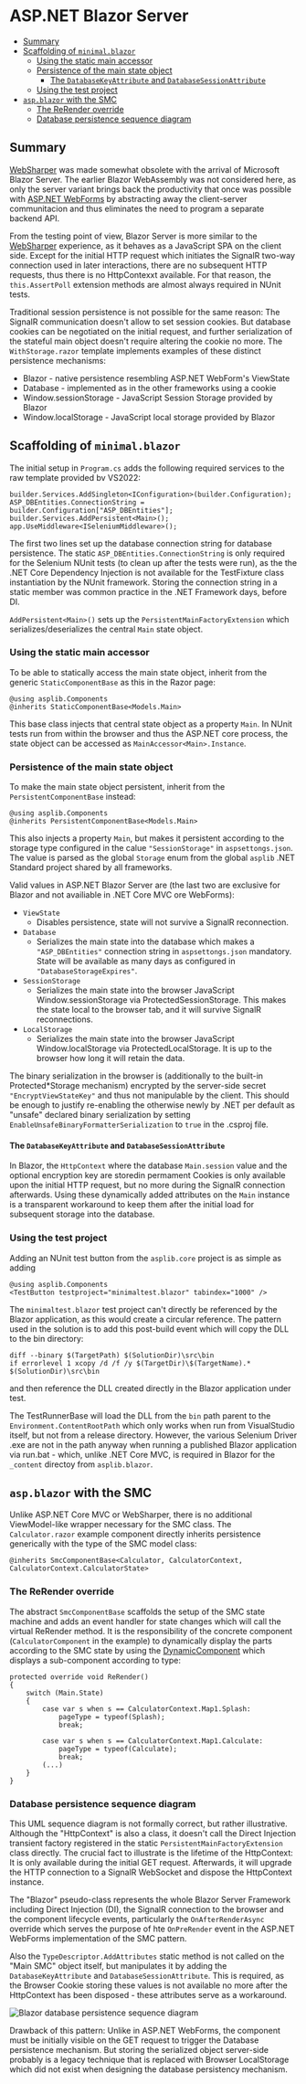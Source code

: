 # ASP.NET Blazor Server

* [Summary](#summary)
* [Scaffolding of `minimal.blazor`](#scaffolding-of-minimalblazor)
  * [Using the static main accessor](#using-the-static-main-accessor)
  * [Persistence of the main state object](#Persistence-of-the-main-state-object)
    *  [The `DatabaseKeyAttribute` and `DatabaseSessionAttribute`](#the-databasekeyattribute-and-databasesessionattribute)
  * [Using the test project](#using-the-test-project)
* [`asp.blazor` with the SMC](#aspblazor-with-the-smc)
  *  [The ReRender override](#the-rerender-override)
  * [Database persistence sequence diagram](#database-persistence-sequence-diagram)

## Summary

 [WebSharper](websharper.md) was made somewhat obsolete with the arrival of
 Microsoft Blazor Server. The earlier Blazor WebAssembly was not considered
 here, as only the server variant brings back the productivity that once was
 possible with [ASP.NET WebForms](webforms-core.md) by abstracting away the client-server
 communitacion and thus eliminates the need to program a separate backend API.

 From the testing point of view, Blazor Server is more similar to the
 [WebSharper](websharper.md) experience, as it behaves as a JavaScript SPA on
 the client side. Except for the initial HTTP request which initiates the
 SignalR two-way connection used in later interactions, there are no subsequent
 HTTP requests, thus there is no HttpContexxt available. For that reason, the
 `this.AssertPoll` extension methods are almost always required in NUnit
 tests.

Traditional session persistence is not possible for the same reason: The SignalR
communication doesn't allow to set session cookies. But database cookies can be
negotiated on the initial request, and further serialization of the stateful
main object doesn't require altering the cookie no more. The
`WithStorage.razor` template implements examples of these distinct
persistence mechanisms:

* Blazor - native persistence resembling ASP.NET WebForm's ViewState
* Database - implemented as in the other frameworks using a cookie
* Window.sessionStorage - JavaScript Session Storage provided by Blazor
* Window.localStorage - JavaScript local storage provided by Blazor


## Scaffolding of `minimal.blazor`

The initial setup  in `Program.cs` adds the following required services to
the raw template provided bv VS2022:

```
builder.Services.AddSingleton<IConfiguration>(builder.Configuration);
ASP_DBEntities.ConnectionString = builder.Configuration["ASP_DBEntities"];
builder.Services.AddPersistent<Main>();
app.UseMiddleware<ISeleniumMiddleware>(); 
```

The first two lines set up the database connection string for database
persistence. The static `ASP_DBEntities.ConnectionString` is only required
for the Selenium NUnit tests (to clean up after the tests were run), as the the
.NET Core Dependency Injection is not available for the TestFixture class
instantiation by the NUnit framework. Storing the connection string in a static
member was common practice in the .NET Framework days, before DI.

`AddPersistent<Main>()` sets up the `PersistentMainFactoryExtension`
which serializes/deserializes the central `Main` state object.


### Using the static main accessor

To be able to statically access the main state object, inherit from the generic
`StaticComponentBase` as this in the Razor page:
```
@using asplib.Components
@inherits StaticComponentBase<Models.Main>
```
This base class injects that central state object as a property `Main`. In
NUnit tests run from within the browser and thus the ASP.NET core process, the
state object can be accessed as `MainAccessor<Main>.Instance`.


### Persistence of the main state object

To make the main state object persistent, inherit from the
`PersistentComponentBase` instead:
```
@using asplib.Components
@inherits PersistentComponentBase<Models.Main>
```
This also injects a property `Main`, but makes it persistent according to
the storage type configured in the calue `"SessionStorage"` in
`aspsettongs.json`. The value is parsed as the global `Storage` enum
from the global `asplib` .NET Standard project shared by all frameworks.

Valid values in ASP.NET Blazor Server are (the last two are exclusive for Blazor
and not availiable in .NET Core MVC ore WebForms):

 * `ViewState`
   - Disables persistence, state will not survive a SignalR reconnection.
 * `Database`
   - Serializes the main state into the database which makes a
     `"ASP_DBEntities"` connection string in `aspsettongs.json`
     mandatory. State will be available as many days as configured in
     `"DatabaseStorageExpires"`.
 * `SessionStorage`
   - Serializes the main state into the browser JavaScript Window.sessionStorage
     via ProtectedSessionStorage. This makes the state local to the browser tab,
     and it will survive SignalR reconnections.
 * `LocalStorage`
   - Serializes the main state into the browser JavaScript Window.localStorage
     via ProtectedLocalStorage. It is up to the browser how long it will
     retain the data.

The binary serialization in the browser is (additionally to the built-in
Protected*Storage mechanism) encrypted by the server-side secret
`"EncryptViewStateKey"` and thus not manipulable by the client. This should
be enough to justify re-enabling the otherwise newly by .NET per default as
"unsafe" declared binary serialization by setting
`EnableUnsafeBinaryFormatterSerialization` to `true` in the .csproj
file.

#### The `DatabaseKeyAttribute` and `DatabaseSessionAttribute`

In Blazor, the `HttpContext` where the database `Main.session` value and the
optional encryption key are storedin permament Cookies is only available upon
the initial HTTP request, but no more during the SignalR connection afterwards.
Using these dynamically added attributes on the `Main` instance  is a
transparent workaround to keep them after the initial load for subsequent
storage into the database.


### Using the test project

Adding an NUnit test button from the `asplib.core` project is as simple as
adding
```
@using asplib.Components
<TestButton testproject="minimaltest.blazor" tabindex="1000" />
```

The `minimaltest.blazor` test project can't directly be referenced by the
Blazor application, as this would create a circular reference. The pattern used
in the solution is to add this post-build event which will copy the DLL to the
bin directory:
```
diff --binary $(TargetPath) $(SolutionDir)\src\bin
if errorlevel 1 xcopy /d /f /y $(TargetDir)\$(TargetName).* $(SolutionDir)\src\bin
```
and then reference the DLL created directly in the Blazor application under test.

The TestRunnerBase will load the DLL from the `bin` path parent to the
`Environment.ContentRootPath` which only works when run from VisualStudio
itself, but not from a release directory. However, the various Selenium Driver
.exe are not in the path anyway when running a published Blazor application via
run.bat - which, unlike .NET Core MVC, is required in Blazor for the `_content`
directoy from `asplib.blazor`.



## `asp.blazor` with the SMC

Unlike ASP.NET Core MVC or WebSharper, there is no additional ViewModel-like
wrapper necessary for the SMC class. The `Calculator.razor` example component
directly inherits persistence generically with the type of the SMC model class:
```
@inherits SmcComponentBase<Calculator, CalculatorContext, CalculatorContext.CalculatorState>
```

### The ReRender override

The abstract `SmcComponentBase` scaffolds the setup of the SMC state machine and
adds an event handler for state changes which will call the virtual ReRender
method. It is the responsibility of the concrete component
(`CalculatorComponent` in the example) to dynamically display the parts
according to the SMC state by using the
[DynamicComponent](https://docs.microsoft.com/en-us/aspnet/core/blazor/components/dynamiccomponent?view=aspnetcore-6.0)
which displays a sub-component according to type:

```
protected override void ReRender()
{
    switch (Main.State)
    {
        case var s when s == CalculatorContext.Map1.Splash:
            pageType = typeof(Splash);
            break;

        case var s when s == CalculatorContext.Map1.Calculate:
            pageType = typeof(Calculate);
            break;
        (...)
    }
}
```


### Database persistence sequence diagram

This UML sequence diagram is not formally correct, but rather illustrative.
Although the "HttpContext" is also a class, it doesn't call the Direct Injection
transient factory registered in the static `PersistentMainFactoryExtension`
class directly. The crucial fact to illustrate is the lifetime of the
HttpContext: It is only available during the initial GET request. Afterwards, it
will upgrade the HTTP connection to a SignalR WebSocket and dispose the
HttpContext instance.

The "Blazor" pseudo-class represents the whole Blazor Server Framework including
Direct Injection (DI), the SignalR connection to the browser and the component
lifecycle events, particularly the `OnAfterRenderAsync` override which serves
the purpose of hte `OnPreRender` event in the ASP.NET WebForms implementation
of the SMC pattern.

Also the `TypeDescriptor.AddAttributes` static method is not called on the "Main
SMC" object itself, but manipulates it by adding the  `DatabaseKeyAttribute` and
`DatabaseSessionAttribute`. This is required, as the Browser Cookie storing
these values is not available no more after the HttpContext has been disposed -
these attributes serve as a workaround.

![Blazor database persistence sequence diagram](blazor-database.png)

Drawback of this pattern: Unlike in ASP.NET WebForms, the component must be
initially visible on the GET request to trigger the Database persistence
mechanism. But storing the serialized object server-side probably is a legacy
technique that is replaced with Browser LocalStorage which did not exist when
designing the database persistency mechanism.